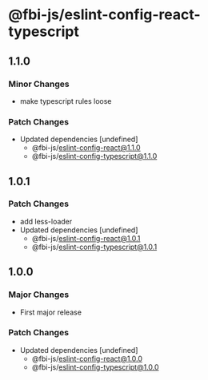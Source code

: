 # @fbi-js/eslint-config-react-typescript

## 1.1.0

### Minor Changes

- make typescript rules loose

### Patch Changes

- Updated dependencies [undefined]
  - @fbi-js/eslint-config-react@1.1.0
  - @fbi-js/eslint-config-typescript@1.1.0

## 1.0.1

### Patch Changes

- add less-loader
- Updated dependencies [undefined]
  - @fbi-js/eslint-config-react@1.0.1
  - @fbi-js/eslint-config-typescript@1.0.1

## 1.0.0

### Major Changes

- First major release

### Patch Changes

- Updated dependencies [undefined]
  - @fbi-js/eslint-config-react@1.0.0
  - @fbi-js/eslint-config-typescript@1.0.0
